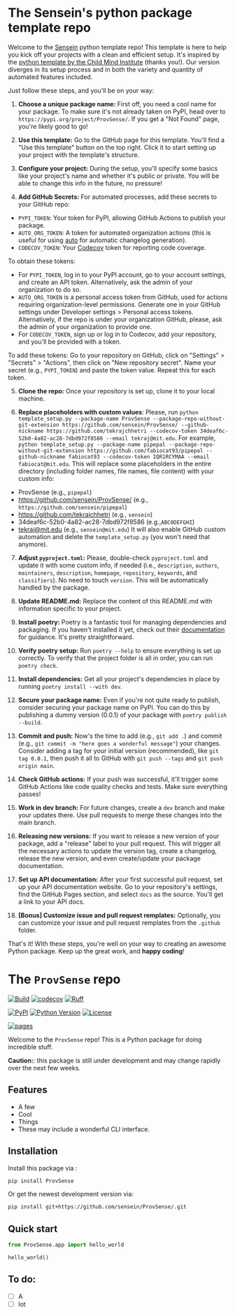 # The Sensein's python package template repo

Welcome to the [Sensein](https://sensein.group/) python template repo! 
This template is here to help you kick off your projects with a clean and efficient setup. 
It's inspired by the [python template by the Child Mind Institute](https://github.com/childmindresearch/template-python-repository) (thanks you!). Our version diverges in its setup process and in both the variety and quantity of automated features included.

Just follow these steps, and you'll be on your way:
1. **Choose a unique package name:** First off, you need a cool name for your package. To make sure it's not already taken on PyPI, head over to `https://pypi.org/project/ProvSense/`. If you get a "Not Found" page, you're likely good to go!

2. **Use this template:** Go to the GitHub page for this template. You'll find a "Use this template" button on the top right. Click it to start setting up your project with the template's structure.

3. **Configure your project:** During the setup, you'll specify some basics like your project's name and whether it's public or private. You will be able to change this info in the future, no pressure!

4. **Add GitHub Secrets:** For automated processes, add these secrets to your GitHub repo:

- `PYPI_TOKEN`: Your token for PyPI, allowing GitHub Actions to publish your package.
- `AUTO_ORG_TOKEN`: A token for automated organization actions (this is useful for using [auto](https://github.com/intuit/auto) for automatic changelog generation).
- `CODECOV_TOKEN`: Your [Codecov](https://about.codecov.io/) token for reporting code coverage.

To obtain these tokens:
- For `PYPI_TOKEN`, log in to your PyPI account, go to your account settings, and create an API token. Alternatively, ask the admin of your organization to do so.
- `AUTO_ORG_TOKEN` is a personal access token from GitHub, used for actions requiring organization-level permissions. Generate one in your GitHub settings under Developer settings > Personal access tokens. Alternatively, if the repo is under your organization GitHub, please, ask the admin of your organization to provide one.
- For `CODECOV_TOKEN`, sign up or log in to Codecov, add your repository, and you'll be provided with a token.

To add these tokens:
Go to your repository on GitHub, click on "Settings" > "Secrets" > "Actions", then click on "New repository secret". Name your secret (e.g., `PYPI_TOKEN`) and paste the token value. Repeat this for each token.

5. **Clone the repo:** Once your repository is set up, clone it to your local machine.

6. **Replace placeholders with custom values**: Please, run `python template_setup.py --package-name ProvSense --package-repo-without-git-extension https://github.com/sensein/ProvSense/ --github-nickname https://github.com/tekrajchhetri --codecov-token 34deaf6c-52b0-4a82-ac28-7dbd972f8586 --email tekraj@mit.edu`. 
For example, `python template_setup.py --package-name pipepal --package-repo-without-git-extension https://github.com/fabiocat93/pipepal --github-nickname fabiocat93 --codecov-token IQR1RCYMAA --email fabiocat@mit.edu`. This will replace some placeholders in the entire directory (including folder names, file names, file content) with your custom info:
- ProvSense (e.g., `pipepal`)
- https://github.com/sensein/ProvSense/ (e.g., `https://github.com/sensein/pipepal`)
- https://github.com/tekrajchhetri (e.g., `sensein`)
- 34deaf6c-52b0-4a82-ac28-7dbd972f8586 (e.g.,`ABC0DEFGHI`)
- tekraj@mit.edu (e.g., `sensein@mit.edu`)
It will also enable GitHub custom automation and delete the `template_setup.py` (you won't need that anymore).

7. **Adjust `pyproject.toml`:** Please, double-check `pyproject.toml` and update it with some custom info, if needed (i.e., `description`, `authors`, `maintainers`, `description`, `homepage`, `repository`, `keywords`, and `classifiers`). No need to touch `version`. This will be automatically handled by the package.

8. **Update README.md:** Replace the content of this README.md with information specific to your project.

9. **Install poetry:** Poetry is a fantastic tool for managing dependencies and packaging. If you haven't installed it yet, check out their [documentation](https://python-poetry.org/docs/) for guidance. It's pretty straightforward.

10. **Verify poetry setup:** Run `poetry --help` to ensure everything is set up correctly. To verify that the project folder is all in order, you can run `poetry check`.

11. **Install dependencies:** Get all your project's dependencies in place by running `poetry install --with dev`.

12. **Secure your package name:** Even if you're not quite ready to publish, consider securing your package name on PyPI. You can do this by publishing a dummy version (0.0.1) of your package with `poetry publish --build`.

13. **Commit and push:** Now's the time to add (e.g., `git add .`) and commit (e.g., `git commit -m "here goes a wonderful message"`) your changes. Consider adding a tag for your initial version (recommended), like `git tag 0.0.1`, then push it all to GitHub with `git push --tags` and `git push origin main`.

14. **Check GitHub actions:** If your push was successful, it'll trigger some GitHub Actions like code quality checks and tests. Make sure everything passes!

15. **Work in dev branch:** For future changes, create a `dev` branch and make your updates there. Use pull requests to merge these changes into the main branch.

16. **Releasing new versions:** If you want to release a new version of your package, add a "release" label to your pull request. This will trigger all the necessary actions to update the version tag, create a changelog, release the new version, and even create/update your package documentation.

17. **Set up API documentation:** After your first successful pull request, set up your API documentation website. Go to your repository's settings, find the GitHub Pages section, and select `docs` as the source. You'll get a link to your API docs.

18. **[Bonus] Customize issue and pull request remplates:** Optionally, you can customize your issue and pull request remplates from the `.github` folder.

That's it! With these steps, you're well on your way to creating an awesome Python package. Keep up the great work, and **happy coding**!


# The ```ProvSense``` repo

[![Build](https://github.com/sensein/ProvSense//actions/workflows/test.yaml/badge.svg?branch=main)](https://github.com/sensein/ProvSense//actions/workflows/test.yaml?query=branch%3Amain)
[![codecov](https://codecov.io/gh/https://github.com/tekrajchhetri/ProvSense/branch/main/graph/badge.svg?token=34deaf6c-52b0-4a82-ac28-7dbd972f8586)](https://codecov.io/gh/https://github.com/tekrajchhetri/ProvSense)
[![Ruff](https://img.shields.io/endpoint?url=https://raw.githubusercontent.com/astral-sh/ruff/main/assets/badge/v2.json)](https://github.com/astral-sh/ruff)

[![PyPI](https://img.shields.io/pypi/v/ProvSense.svg)](https://pypi.org/project/ProvSense/)
[![Python Version](https://img.shields.io/pypi/pyversions/ProvSense)](https://pypi.org/project/ProvSense)
[![License](https://img.shields.io/pypi/l/ProvSense)](https://opensource.org/licenses/Apache-2.0)

[![pages](https://img.shields.io/badge/api-docs-blue)](https://https://github.com/tekrajchhetri.github.io/ProvSense)

Welcome to the ```ProvSense``` repo! This is a Python package for doing incredible stuff.

**Caution:**: this package is still under development and may change rapidly over the next few weeks.

## Features
- A few
- Cool
- Things
- These may include a wonderful CLI interface.

## Installation
Install this package via :

```sh
pip install ProvSense
```

Or get the newest development version via:

```sh
pip install git+https://github.com/sensein/ProvSense/.git
```

## Quick start
```Python
from ProvSense.app import hello_world

hello_world()
```

## To do:
- [ ] A
- [ ] lot
